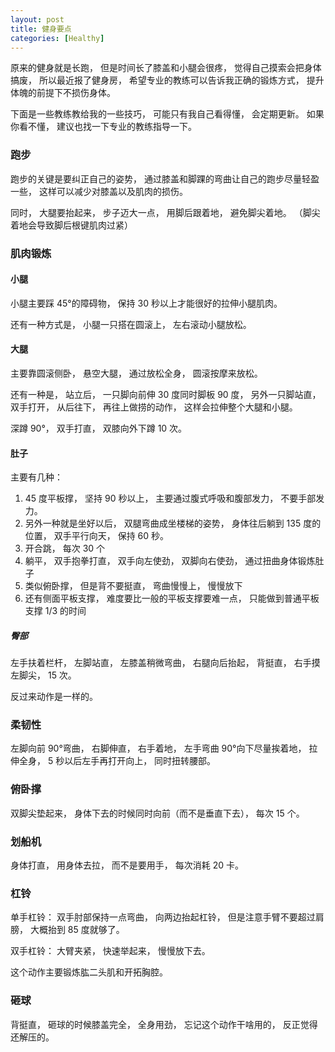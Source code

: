 ```yaml
---
layout: post
title: 健身要点
categories: [Healthy]
---
```


原来的健身就是长跑， 但是时间长了膝盖和小腿会很疼， 觉得自己摸索会把身体搞废， 所以最近报了健身房， 希望专业的教练可以告诉我正确的锻炼方式， 提升体魄的前提下不损伤身体。

下面是一些教练教给我的一些技巧， 可能只有我自己看得懂， 会定期更新。
如果你看不懂， 建议也找一下专业的教练指导一下。

### 跑步
跑步的关键是要纠正自己的姿势， 通过膝盖和脚踝的弯曲让自己的跑步尽量轻盈一些， 这样可以减少对膝盖以及肌肉的损伤。

同时， 大腿要抬起来， 步子迈大一点， 用脚后跟着地， 避免脚尖着地。 （脚尖着地会导致脚后根键肌肉过紧）

### 肌肉锻炼
#### 小腿
小腿主要踩 45°的障碍物， 保持 30 秒以上才能很好的拉伸小腿肌肉。

还有一种方式是， 小腿一只搭在圆滚上， 左右滚动小腿放松。

#### 大腿
主要靠圆滚侧卧， 悬空大腿， 通过放松全身， 圆滚按摩来放松。

还有一种是， 站立后， 一只脚向前伸 30 度同时脚板 90 度， 另外一只脚站直， 双手打开， 从后往下， 再往上做捞的动作， 这样会拉伸整个大腿和小腿。

深蹲 90°， 双手打直， 双膝向外下蹲 10 次。

#### 肚子
主要有几种：

1. 45 度平板撑， 坚持 90 秒以上， 主要通过腹式呼吸和腹部发力， 不要手部发力。
2. 另外一种就是坐好以后， 双腿弯曲成坐楼梯的姿势， 身体往后躺到 135 度的位置， 双手平行向天， 保持 60 秒。
3. 开合跳， 每次 30 个
4. 躺平， 双手抱拳打直， 双手向左使劲， 双脚向右使劲， 通过扭曲身体锻炼肚子
5. 类似俯卧撑， 但是背不要挺直， 弯曲慢慢上， 慢慢放下
6. 还有侧面平板支撑， 难度要比一般的平板支撑要难一点， 只能做到普通平板支撑 1/3 的时间

##### 臀部
左手扶着栏杆， 左脚站直， 左膝盖稍微弯曲， 右腿向后抬起， 背挺直， 右手摸左脚尖， 15 次。

反过来动作是一样的。

### 柔韧性
左脚向前 90°弯曲， 右脚伸直， 右手着地， 左手弯曲 90°向下尽量挨着地， 拉伸全身， 5 秒以后左手再打开向上， 同时扭转腰部。

### 俯卧撑
双脚尖垫起来， 身体下去的时候同时向前（而不是垂直下去）， 每次 15 个。

### 划船机
身体打直， 用身体去拉， 而不是要用手， 每次消耗 20 卡。

### 杠铃
单手杠铃： 双手肘部保持一点弯曲， 向两边抬起杠铃， 但是注意手臂不要超过肩膀， 大概抬到 85 度就够了。

双手杠铃： 大臂夹紧， 快速举起来， 慢慢放下去。

这个动作主要锻炼肱二头肌和开拓胸腔。

### 砸球
背挺直， 砸球的时候膝盖完全， 全身用劲， 忘记这个动作干啥用的， 反正觉得还解压的。
